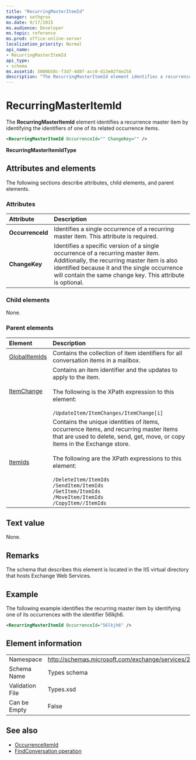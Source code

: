 ```yaml
---
title: "RecurringMasterItemId"
manager: sethgros
ms.date: 9/17/2015
ms.audience: Developer
ms.topic: reference
ms.prod: office-online-server
localization_priority: Normal
api_name:
- RecurringMasterItemId
api_type:
- schema
ms.assetid: 5800b58c-f3d7-4d8f-acc0-d13e02f4e258
description: "The RecurringMasterItemId element identifies a recurrence master item by identifying the identifiers of one of its related occurrence items."
---
```


# RecurringMasterItemId

The **RecurringMasterItemId** element identifies a recurrence master item by identifying the identifiers of one of its related occurrence items. 
  
```XML
<RecurringMasterItemId OccurrenceId="" ChangeKey="" />
```

 **RecurringMasterItemIdType**
## Attributes and elements

The following sections describe attributes, child elements, and parent elements.
  
### Attributes

|**Attribute**|**Description**|
|:-----|:-----|
|**OccurrenceId** <br/> |Identifies a single occurrence of a recurring master item. This attribute is required.  <br/> |
|**ChangeKey** <br/> |Identifies a specific version of a single occurrence of a recurring master item. Additionally, the recurring master item is also identified because it and the single occurrence will contain the same change key. This attribute is optional.  <br/> |
   
### Child elements

None.
  
### Parent elements

|**Element**|**Description**|
|:-----|:-----|
|[GlobalItemIds](globalitemids.md) <br/> |Contains the collection of item identifiers for all conversation items in a mailbox.  <br/> |
|[ItemChange](itemchange.md) <br/> |Contains an item identifier and the updates to apply to the item. <br/> <br/> The following is the XPath expression to this element: <br/> <br/>  `/UpdateItem/ItemChanges/ItemChange[i]` <br/> |
|[ItemIds](itemids.md) <br/> | Contains the unique identities of items, occurrence items, and recurring master items that are used to delete, send, get, move, or copy items in the Exchange store. <br/> <br/>  The following are the XPath expressions to this element:  <br/><br/>  `/DeleteItem/ItemIds` <br/>  `/SendItem/ItemIds` <br/>  `/GetItem/ItemIds` <br/>  `/MoveItem/ItemIds` <br/>  `/CopyItem//ItemIds` <br/> |
   
## Text value

None.
  
## Remarks

The schema that describes this element is located in the IIS virtual directory that hosts Exchange Web Services.
  
## Example

The following example identifies the recurring master item by identifying one of its occurrences with the identifier 56lkjh6.
  
```XML
<RecurringMasterItemId OccurrenceId="56lkjh6" />
```

## Element information

|||
|:-----|:-----|
|Namespace  <br/> |http://schemas.microsoft.com/exchange/services/2006/types  <br/> |
|Schema Name  <br/> |Types schema  <br/> |
|Validation File  <br/> |Types.xsd  <br/> |
|Can be Empty  <br/> |False  <br/> |
   
## See also

- [OccurrenceItemId](occurrenceitemid.md)
- [FindConversation operation](findconversation-operation.md)

